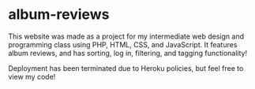 # album-reviews
This website was made as a project for my intermediate web design and programming class using PHP, HTML, CSS, and JavaScript. 
It features album reviews, and has sorting, log in, filtering, and tagging functionality!

Deployment has been terminated due to Heroku policies, but feel free to view my code!
